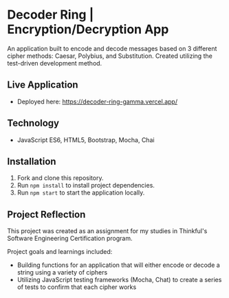 # Decoder Ring | Encryption/Decryption App

An application built to encode and decode messages based on 3 different cipher methods: Caesar, Polybius, and Substitution. Created utilizing the test-driven development method.

## Live Application

- Deployed here: https://decoder-ring-gamma.vercel.app/

## Technology
- JavaScript ES6, HTML5, Bootstrap, Mocha, Chai


## Installation
1. Fork and clone this repository.
2. Run `npm install` to install project dependencies.
3. Run `npm start` to start the application locally.

## Project Reflection

This project was created as an assignment for my studies in Thinkful's Software Engineering Certification program. 

Project goals and learnings included: 
 - Building functions for an application that will either encode or decode a string using a variety of ciphers
 - Utilizing JavaScript testing frameworks (Mocha, Chat) to create a series of tests to confirm that each cipher works
